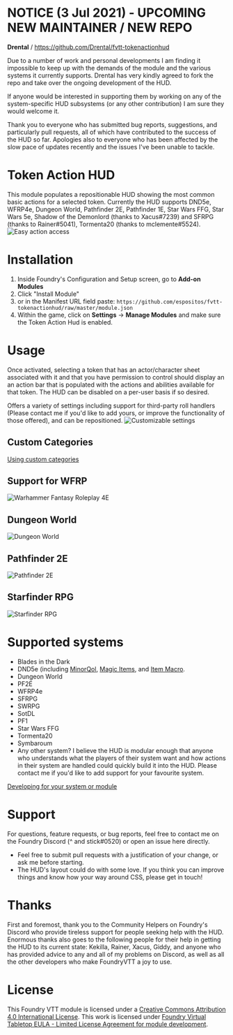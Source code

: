 # NOTICE (3 Jul 2021) - UPCOMING NEW MAINTAINER / NEW REPO

**Drental** / https://github.com/Drental/fvtt-tokenactionhud

Due to a number of work and personal developments I am finding it impossible to keep up with the demands of the module and the various systems it currently supports. Drental has very kindly agreed to fork the repo and take over the ongoing development of the HUD.

If anyone would be interested in supporting them by working on any of the system-specific HUD subsystems (or any other contribution) I am sure they would welcome it.

Thank you to everyone who has submitted bug reports, suggestions, and particularly pull requests, all of which have contributed to the success of the HUD so far. Apologies also to everyone who has been affected by the slow pace of updates recently and the issues I've been unable to tackle.

# Token Action HUD

This module populates a repositionable HUD showing the most common basic actions for a selected token. Currently the HUD supports DND5e, WFRP4e, Dungeon World, Pathfinder 2E, Pathfinder 1E, Star Wars FFG, Star Wars 5e, Shadow of the Demonlord (thanks to Xacus#7239) and SFRPG (thanks to Rainer#5041), Tormenta20 (thanks to mclemente#5524).
![Easy action access](.github/readme/tah-dnd5e.gif)

# Installation

1. Inside Foundry's Configuration and Setup screen, go to **Add-on Modules**
2. Click "Install Module"
3. or in the Manifest URL field paste: `https://github.com/espositos/fvtt-tokenactionhud/raw/master/module.json`
4. Within the game, click on **Settings** -> **Manage Modules** and make sure the Token Action Hud is enabled.

# Usage

Once activated, selecting a token that has an actor/character sheet associated with it and that you have permission to control should display an an action bar that is populated with the actions and abilities available for that token. The HUD can be disabled on a per-user basis if so desired.

Offers a variety of settings including support for third-party roll handlers (Please contact me if you'd like to add yours, or improve the functionality of those offered), and can be repositioned.
![Customizable settings](.github/readme/tah-settings_and_repositioning.gif)

## Custom Categories

[Using custom categories](custom_categories.md)

## Support for WFRP

![Warhammer Fantasy Roleplay 4E](.github/readme/tah-wfrp.gif)

## Dungeon World

![Dungeon World](.github/readme/tah-dungeonworld.gif)

## Pathfinder 2E

![Pathfinder 2E](.github/readme/tah-pf2e.gif)

## Starfinder RPG

![Starfinder RPG](.github/readme/tah-sfrpg.gif)

# Supported systems

- Blades in the Dark
- DND5e (including [MinorQol](https://gitlab.com/tposney/minor-qol), [Magic Items](https://gitlab.com/riccisi/foundryvtt-magic-items/), and [Item Macro](https://github.com/Kekilla0/Item-Macro).
- Dungeon World
- PF2E
- WFRP4e
- SFRPG
- SWRPG
- SotDL
- PF1
- Star Wars FFG
- Tormenta20
- Symbaroum
- Any other system? I believe the HUD is modular enough that anyone who understands what the players of their system want and how actions in their system are handled could quickly build it into the HUD. Please contact me if you'd like to add support for your favourite system.

[Developing for your system or module](adding_systems.md)

# Support

For questions, feature requests, or bug reports, feel free to contact me on the Foundry Discord (^ and stick#0520) or open an issue here directly.

- Feel free to submit pull requests with a justification of your change, or ask me before starting.
- The HUD's layout could do with some love. If you think you can improve things and know how your way around CSS, please get in touch!

# Thanks

First and foremost, thank you to the Community Helpers on Foundry's Discord who provide tireless support for people seeking help with the HUD.
Enormous thanks also goes to the following people for their help in getting the HUD to its current state:
Kekilla, Rainer, Xacus, Giddy, and anyone who has provided advice to any and all of my problems on Discord, as well as all the other developers who make FoundryVTT a joy to use.

# License

This Foundry VTT module is licensed under a [Creative Commons Attribution 4.0 International License](https://creativecommons.org/licenses/by/4.0/).
This work is licensed under [Foundry Virtual Tabletop EULA - Limited License Agreement for module development](https://foundryvtt.com/article/license/).
